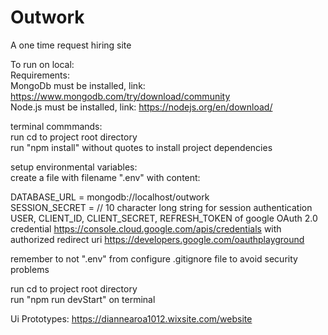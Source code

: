 # Outwork
A one time request hiring site

To run on local:<br/>
Requirements:<br/>
MongoDb must be installed, link: https://www.mongodb.com/try/download/community <br/>
Node.js must be installed, link:  https://nodejs.org/en/download/ <br/>

terminal commmands: <br/>
run cd to project root directory <br/>
run "npm install" without quotes to install project dependencies <br/>

setup environmental variables: <br/>
create a file with filename ".env" with content: <br/>

DATABASE_URL = mongodb://localhost/outwork <br/>
SESSION_SECRET = // 10 character long string for session authentication <br/>
USER, CLIENT_ID, CLIENT_SECRET, REFRESH_TOKEN of google OAuth 2.0 credential https://console.cloud.google.com/apis/credentials with authorized redirect uri https://developers.google.com/oauthplayground<br/>

remember to not ".env" from configure .gitignore file to avoid security problems <br/>

run cd to project root directory <br/>
run "npm run devStart" on terminal <br/>

Ui Prototypes:
https://diannearoa1012.wixsite.com/website
